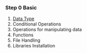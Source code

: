 ### Step 0 Basic  
1. [Data Type](https://github.com/Pattapol154/python/blob/main/Data%20Type.md/)
2. Conditional Operations
3. Operations for manipulating data
4. Functions
5. File Handling
6. Libraries Installation
